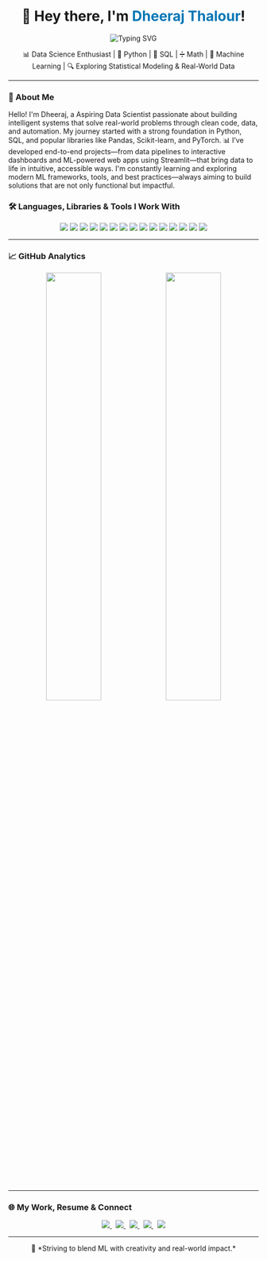<h1 align="center">🚀 Hey there, I'm <span style="color:#0077b5;">Dheeraj Thalour</span>!</h1>

<p align="center">
  <img src="https://readme-typing-svg.demolab.com?font=Fira+Code&weight=500&size=24&pause=1000&center=true&vCenter=true&width=450&lines=ML+Engineer+%7C+Data+Scientist;Building+Scalable+AI+Apps+%F0%9F%A4%96" alt="Typing SVG" />
</p>

<p align="center">
  📊 Data Science Enthusiast | 🐍 Python | 🧮 SQL | ➗ Math | 🤖 Machine Learning | 🔍 Exploring Statistical Modeling & Real-World Data
</p>


---

### 🧠 About Me
Hello! I'm Dheeraj, a Aspiring Data Scientist passionate about building intelligent systems that solve real-world problems through clean code, data, and automation.
My journey started with a strong foundation in Python, SQL, and popular libraries like Pandas, Scikit-learn, and PyTorch. 📊 I’ve developed end-to-end projects—from data pipelines to interactive dashboards and ML-powered web apps using Streamlit—that bring data to life in intuitive, accessible ways. 
I'm constantly learning and exploring modern ML frameworks, tools, and best practices—always aiming to build solutions that are not only functional but impactful.

### 🛠️ Languages, Libraries & Tools I Work With


<p align="center">
  <!-- Languages -->
  <img src="https://img.shields.io/badge/-Python-3776AB?style=for-the-badge&logo=python&logoColor=white"/>
  <img src="https://img.shields.io/badge/-SQL-336791?style=for-the-badge&logo=mysql&logoColor=white"/>
  <img src="https://img.shields.io/badge/Scikit--Learn-F7931E?style=for-the-badge&logo=scikit-learn&logoColor=white"/>
  <img src="https://img.shields.io/badge/XGBoost-FF7043?style=for-the-badge&logo=python&logoColor=white"/>


  <!-- Data & ML -->
  <img src="https://img.shields.io/badge/Pandas-150458?style=for-the-badge&logo=pandas&logoColor=white"/>
  <img src="https://img.shields.io/badge/Numpy-013243?style=for-the-badge&logo=numpy"/>
  <img src="https://img.shields.io/badge/Seaborn-3776AB?style=for-the-badge&logo=python&logoColor=white"/>
  <img src="https://img.shields.io/badge/Matplotlib-11557C?style=for-the-badge&logo=python&logoColor=white"/>


  <!-- Tools & Dev -->
  <img src="https://img.shields.io/badge/FastAPI-009688?style=for-the-badge&logo=fastapi&logoColor=white"/>
  <img src="https://img.shields.io/badge/Streamlit-FF4B4B?style=for-the-badge&logo=streamlit&logoColor=white"/>
  <img src="https://img.shields.io/badge/Jupyter-F37626?style=for-the-badge&logo=jupyter&logoColor=white"/>
  <img src="https://img.shields.io/badge/Git-F05032?style=for-the-badge&logo=git&logoColor=white"/>
  <img src="https://img.shields.io/badge/GitHub-181717?style=for-the-badge&logo=github&logoColor=white"/>
  <img src="https://img.shields.io/badge/VSCode-007ACC?style=for-the-badge&logo=visual-studio-code&logoColor=white"/>
  <img src="https://img.shields.io/badge/PyCharm-000000?style=for-the-badge&logo=pycharm&logoColor=white"/>

</p>

---

### 📈 GitHub Analytics

<p align="center">
  <img src="https://github-readme-stats.vercel.app/api?username=Dheeraj23-08&show_icons=true&theme=default&hide_title=false&hide_rank=false" width="47%" />
  <img src="https://github-readme-stats.vercel.app/api/top-langs/?username=Dheeraj23-08&layout=compact&theme=default" width="47%" />
</p>

---
### 🌐 My Work, Resume & Connect

<p align="center">
  <!-- Portfolio -->
  <a href="https://codebasics.io/portfolio/Dheeraj-Thalour" target="_blank">
    <img src="https://img.shields.io/badge/Portfolio-000000?style=for-the-badge&logo=vercel&logoColor=white"/>
  </a>
  &nbsp;

  <!-- Resume -->
  <a href="https://drive.google.com/file/d/1payz4F8EPUfbjWcSkdQE1FRlxbaz7yeG/view?usp=sharing" target="_blank">
    <img src="https://img.shields.io/badge/Resume-4CAF50?style=for-the-badge&logo=google-drive&logoColor=white"/>
  </a>
  &nbsp;

   <!-- Email -->
  <a href="mailto:dheerajthalour23@gmail.com" target="_blank">
    <img src="https://img.shields.io/badge/Email-D14836?style=for-the-badge&logo=gmail&logoColor=white"/>
  </a>
  &nbsp;

  <!-- GitHub -->
  <a href="https://github.com/Dheeraj-2308" target="_blank">
    <img src="https://img.shields.io/badge/GitHub-181717?style=for-the-badge&logo=github&logoColor=white"/>
  </a>
  &nbsp;

  <!-- LinkedIn -->
  <a href="https://www.linkedin.com/in/dheeraj-thalour-861706259/" target="_blank">
    <img src="https://img.shields.io/badge/LinkedIn-0077B5?style=for-the-badge&logo=linkedin&logoColor=white"/>
  </a>
</p>

---

<p align="center">
  🚀 *Striving to blend ML with creativity and real-world impact.*
</p>
